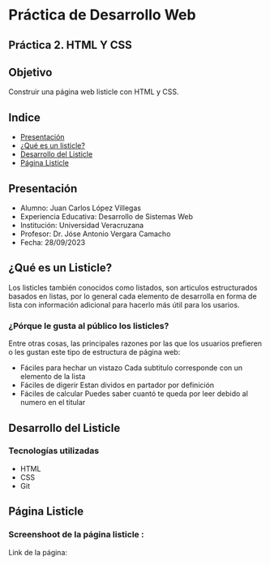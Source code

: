 # Práctica de Desarrollo Web

## Práctica 2. HTML Y CSS

## Objetivo
Construir una página web listicle con HTML y CSS.

## Indice
* [Presentación](#Presentación)
* [¿Qué es un listicle?](#¿Qué-es-un-Listicle?)
* [Desarrollo del Listicle](#Desarrollo-del-Listicle)
* [Página Listicle](#Página-Listicle)

## Presentación
* Alumno: Juan Carlos López Villegas
* Experiencia Educativa: Desarrollo de Sistemas Web
* Institución: Universidad Veracruzana
* Profesor: Dr. Jóse Antonio Vergara Camacho
* Fecha: 28/09/2023
## ¿Qué es un Listicle?
Los listicles también conocidos como listados, son articulos estructurados basados en listas, por lo general cada elemento de desarrolla en forma de lista con información adicional para hacerlo más útil para los usarios.
### ¿Pórque le gusta al público los listicles?
Entre otras cosas, las principales razones por las que los usuarios prefieren o les gustan este tipo de estructura de página web:
* Fáciles para hechar un vistazo
Cada subtitulo corresponde con un elemento de la lista
* Fáciles de digerir
Estan dividos en partador por definición
* Fáciles de calcular 
Puedes saber cuantó te queda por leer debido al numero en el titular
## Desarrollo del Listicle
### Tecnologías utilizadas
* HTML
* CSS
* Git
## Página Listicle
### Screenshoot de la página listicle :

Link de la página: 